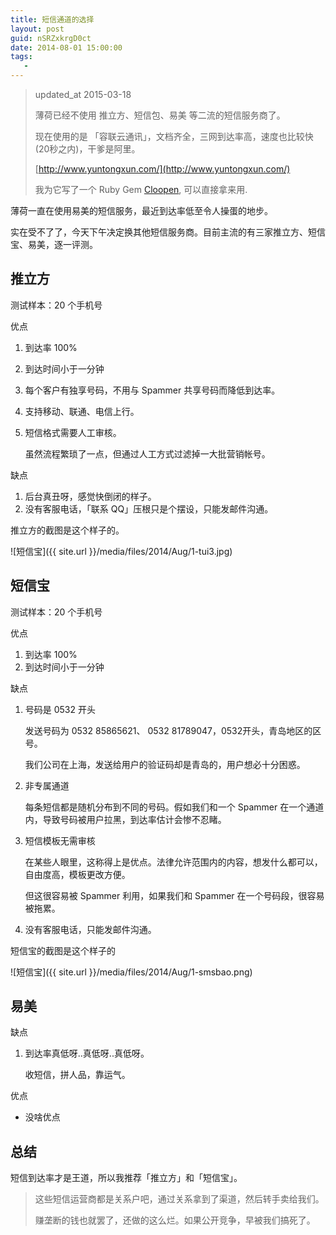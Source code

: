 ```yaml
---
title: 短信通道的选择
layout: post
guid: nSRZxkrgD0ct
date: 2014-08-01 15:00:00
tags:
   -
---
```


> updated_at 2015-03-18
>
> 薄荷已经不使用 推立方、短信包、易美 等二流的短信服务商了。
>
> 现在使用的是 「容联云通讯」，文档齐全，三网到达率高，速度也比较快 (20秒之内)，干爹是阿里。
>
> [http://www.yuntongxun.com/](http://www.yuntongxun.com/)
>
> 我为它写了一个 Ruby Gem  [Cloopen](https://github.com/xiewenwei/cloopen), 可以直接拿来用.

薄荷一直在使用易美的短信服务，最近到达率低至令人操蛋的地步。

实在受不了了，今天下午决定换其他短信服务商。目前主流的有三家推立方、短信宝、易美，逐一评测。


## 推立方

测试样本：20 个手机号

优点

1. 到达率 100%
2. 到达时间小于一分钟

1. 每个客户有独享号码，不用与 Spammer 共享号码而降低到达率。

2. 支持移动、联通、电信上行。
3. 短信格式需要人工审核。

    虽然流程繁琐了一点，但通过人工方式过滤掉一大批营销帐号。


缺点

1. 后台真丑呀，感觉快倒闭的样子。
2. 没有客服电话，「联系 QQ」压根只是个摆设，只能发邮件沟通。

推立方的截图是这个样子的。

![短信宝]({{ site.url }}/media/files/2014/Aug/1-tui3.jpg)

## 短信宝

测试样本：20 个手机号

优点

1. 到达率 100%
2. 到达时间小于一分钟


缺点

1. 号码是 0532 开头

    发送号码为 0532 85865621、 0532 81789047，0532开头，青岛地区的区号。

    我们公司在上海，发送给用户的验证码却是青岛的，用户想必十分困惑。

2. 非专属通道

    每条短信都是随机分布到不同的号码。假如我们和一个 Spammer 在一个通道内，导致号码被用户拉黑，到达率估计会惨不忍睹。


3. 短信模板无需审核

    在某些人眼里，这称得上是优点。法律允许范围内的内容，想发什么都可以，自由度高，模板更改方便。

    但这很容易被 Spammer 利用，如果我们和 Spammer 在一个号码段，很容易被拖累。

4. 没有客服电话，只能发邮件沟通。

短信宝的截图是这个样子的

![短信宝]({{ site.url }}/media/files/2014/Aug/1-smsbao.png)


## 易美

缺点

1. 到达率真低呀..真低呀..真低呀。

    收短信，拼人品，靠运气。

优点

* 没啥优点


## 总结

短信到达率才是王道，所以我推荐「推立方」和「短信宝」。

> 这些短信运营商都是关系户吧，通过关系拿到了渠道，然后转手卖给我们。
>
> 赚垄断的钱也就罢了，还做的这么烂。如果公开竞争，早被我们搞死了。
